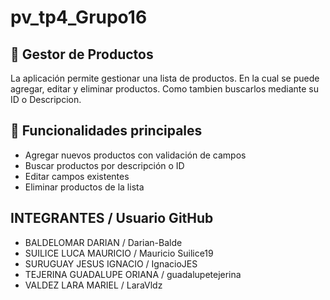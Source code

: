 # pv_tp4_Grupo16

## 🛒 Gestor de Productos 
La aplicación permite gestionar una lista de productos. En la cual se puede agregar, editar y eliminar productos. Como tambien buscarlos mediante su ID o Descripcion.

## 🎯 Funcionalidades principales

- Agregar nuevos productos con validación de campos
- Buscar productos por descripción o ID
- Editar campos existentes
- Eliminar productos de la lista


## INTEGRANTES / Usuario GitHub
- BALDELOMAR DARIAN / Darian-Balde 
- SUILICE LUCA MAURICIO / Mauricio Suilice19 
- SURUGUAY JESUS IGNACIO / IgnacioJES 
- TEJERINA GUADALUPE ORIANA / guadalupetejerina 
- VALDEZ LARA MARIEL / LaraVldz




